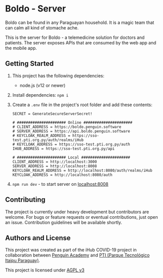 # Boldo - Server

Boldo can be found in any Paraguayan household. It is a magic team that can calm all kind of stomache ache.

This is the server for Boldo - a telemedicine solution for doctors and patients.
The server exposes APIs that are consumed by the web app and the mobile app.

## Getting Started

1. This project has the following dependencies:

   - node.js (v12 or newer)

2. Install dependencies: `npm i`

3. Create a `.env` file in the project's root folder and add these contents:

   ```
   SECRET = GenerateSecureServerSecret!

   # ###################### Online ######################
   # CLIENT_ADDRESS = https://boldo.penguin.software
   # SERVER_ADDRESS = https://api.boldo.penguin.software
   # KEYCLOAK_REALM_ADDRESS = https://sso-test.pti.org.py/auth/realms/iHub
   # KEYCLOAK_ADDRESS = https://sso-test.pti.org.py/auth
   IHUB_ADDRESS = https://sso-test.pti.org.py/api

   # ###################### Local ######################
   CLIENT_ADDRESS = http://localhost:3000
   SERVER_ADDRESS = http://localhost:8008
   KEYCLOAK_REALM_ADDRESS = http://localhost:8080/auth/realms/iHub
   KEYCLOAK_ADDRESS = http://localhost:8080/auth
   ```

4. `npm run dev` - to start server on [localhost:8008](http://localhost:8008)

## Contributing

The project is currently under heavy development but contributors are welcome. For bugs or feature requests or eventual contributions, just open an issue. Contribution guidelines will be available shortly.

## Authors and License

This project was created as part of the iHub COVID-19 project in collaboration between [Penguin Academy](https://penguin.academy) and [PTI (Parque Tecnológico Itaipu Paraguay)](http://pti.org.py).

This project is licensed under
[AGPL v3](LICENSE)
